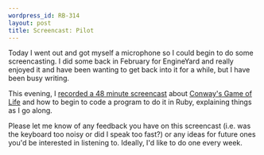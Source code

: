 ```yaml
--- 
wordpress_id: RB-314
layout: post
title: Screencast: Pilot
---
```


Today I went out and got myself a microphone so I could begin to do some screencasting. I did some back in February for EngineYard and
really enjoyed it and have been wanting to get back into it for a while, but I have been busy writing.

This evening, I <a href='http://ryanbigg.com/screencasts/000-game-of-life.mov'>recorded a 48 minute screencast</a> about <a href='http://en.wikipedia.org/wiki/Conway%27s_Game_of_Life'>Conway's Game of
Life</a> and how to begin to code a program to do it in Ruby, explaining things as I go along.

Please let me know of any feedback you have on this screencast (i.e. was the keyboard too noisy or did I speak too fast?) or any ideas for future ones you'd be interested in listening to. Ideally, I'd like to do one every week.



